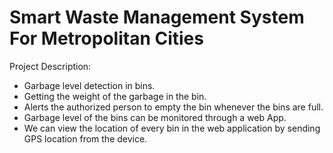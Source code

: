 # Smart Waste Management System For Metropolitan Cities
Project Description:

* Garbage level detection in bins.<br>
* Getting the weight of the garbage in the bin. <br>
* Alerts the authorized person to empty the bin whenever the bins are full.<br>
* Garbage level of the bins can be monitored through a web App.<br>
* We can view the location of every bin in the web application by sending GPS location from the device.<br>
